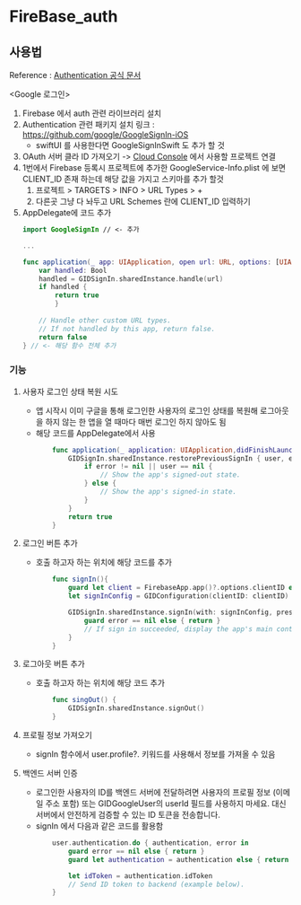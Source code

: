 # FireBase_auth

## 사용법 
Reference : [Authentication 공식 문서](https://developers.google.com/identity/sign-in/ios/start)

<Google 로그인>
1. Firebase 에서 auth 관련 라이브러리 설치
2. Authentication 관련 패키지 설치 링크 : https://github.com/google/GoogleSignIn-iOS
    - swiftUI 를 사용한다면 GoogleSignInSwift 도 추가 할 것
3. OAuth 서버 클라 ID 가져오기 -> [Cloud Console](https://console.cloud.google.com/apis/credentials?project=_) 에서 사용할 프로젝트 연결
4. 1번에서 Firebase 등록시 프로젝트에 추가한 GoogleService-Info.plist 에 보면 CLIENT_ID 존재 하는데 해당 값을 가지고 스키마를 추가 할것
    1. 프로젝트 > TARGETS > INFO > URL Types > +
    2. 다른곳 그냥 다 놔두고 URL Schemes 란에 CLIENT_ID 입력하기
5. AppDelegate에 코드 추가
    ```swift
    import GoogleSignIn // <- 추가
    
    ...

    func application(_ app: UIApplication, open url: URL, options: [UIApplication.OpenURLOptionsKey : Any] = [:]) -> Bool {
        var handled: Bool
        handled = GIDSignIn.sharedInstance.handle(url)
        if handled {
            return true
            }
            
        // Handle other custom URL types.
        // If not handled by this app, return false.
        return false
    } // <- 해당 함수 전체 추가
    ```

### 기능
1. 사용자 로그인 상태 복원 시도
     - 앱 시작시 이미 구글을 통해 로그인한 사용자의 로그인 상태를 복원해 로그아웃을 하지 않는 한 앱을 열 때마다 매번 로그인 하지 않아도 됨
     - 해당 코드를 AppDelegate에서 사용
        ```swift
            func application(_ application: UIApplication,didFinishLaunchingWithOptions launchOptions: [UIApplication.LaunchOptionsKey: Any]?) -> Bool {
                GIDSignIn.sharedInstance.restorePreviousSignIn { user, error in
                    if error != nil || user == nil {
                        // Show the app's signed-out state.
                    } else {
                        // Show the app's signed-in state.
                    }
                }
                return true
            }
        ```

2. 로그인 버튼 추가
    - 호출 하고자 하는 위치에 해당 코드를 추가
        ```swift
            func signIn(){
                guard let client = FirebaseApp.app()?.options.clientID else { return }
                let signInConfig = GIDConfiguration(clientID: clientID)

                GIDSignIn.sharedInstance.signIn(with: signInConfig, presenting: self) { user, error in
                    guard error == nil else { return }
                    // If sign in succeeded, display the app's main content View.
                }
            }
        ```

3. 로그아웃 버튼 추가
    - 호출 하고자 하는 위치에 해당 코드 추가
        ```swift
            func singOut() {
                GIDSignIn.sharedInstance.signOut()
            }
        
        ```

4. 프로필 정보 가져오기
    - signIn 함수에서 user.profile?. 키워드를 사용해서 정보를 가져올 수 있음
    
5. 백엔드 서버 인증
    - 로그인한 사용자의 ID를 백엔드 서버에 전달하려면 사용자의 프로필 정보 (이메일 주소 포함) 또는 GIDGoogleUser의 userId 필드를 사용하지 마세요. 대신 서버에서 안전하게 검증할 수 있는 ID 토큰을 전송합니다.
    - signIn 에서 다음과 같은 코드를 활용함
        ```swift
            user.authentication.do { authentication, error in
                guard error == nil else { return }
                guard let authentication = authentication else { return }

                let idToken = authentication.idToken
                // Send ID token to backend (example below).
            }
        ```